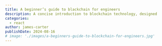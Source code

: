 ```yaml
---
title: A beginner’s guide to blackchain for engineers
description: A concise introduction to blockchain technology, designed specifically for engineers. This guide covers the basics, architecture, and key applications, making it easy to understand and implement blockchain in your projects.
categories:
  - react
author: james-carter
publishDate: 2024-08-16
# image: './images/a-beginners-guide-to-blockchain-for-engineers.jpg'
---
```

